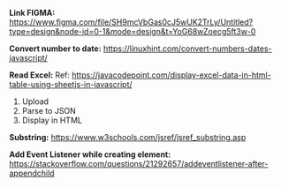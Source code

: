 **Link FIGMA:** https://www.figma.com/file/SH9mcVbGas0cJ5wUK2TrLy/Untitled?type=design&node-id=0-1&mode=design&t=YoG68wZoecg5ft3w-0

**Convert number to date:** https://linuxhint.com/convert-numbers-dates-javascript/

**Read Excel:**
  Ref: https://javacodepoint.com/display-excel-data-in-html-table-using-sheetjs-in-javascript/
  1. Upload
  2. Parse to JSON
  3. Display in HTML

**Substring:** https://www.w3schools.com/jsref/jsref_substring.asp

**Add Event Listener while creating element:** https://stackoverflow.com/questions/21292657/addeventlistener-after-appendchild
